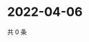 # 2022-04-06

共 0 条

<!-- BEGIN WEIBO -->
<!-- 最后更新时间 Wed Apr 06 2022 15:15:41 GMT+0800 (China Standard Time) -->

<!-- END WEIBO -->
